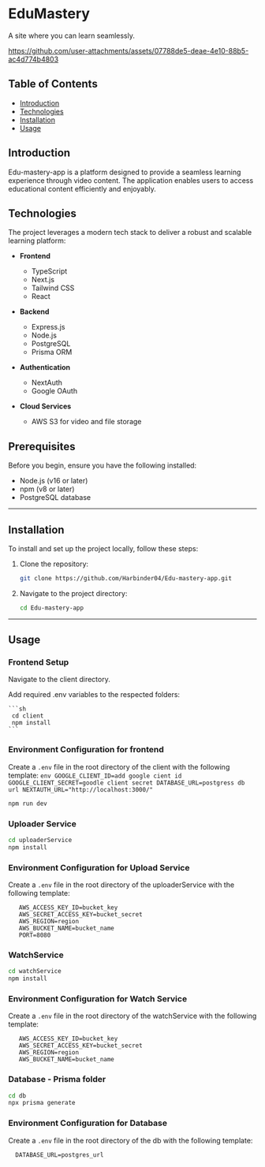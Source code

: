# EduMastery
A site where you can learn seamlessly.

https://github.com/user-attachments/assets/07788de5-deae-4e10-88b5-ac4d774b4803

## Table of Contents
- [Introduction](#introduction)
- [Technologies](#technologies)
- [Installation](#installation)
- [Usage](#usage)

## Introduction
Edu-mastery-app is a platform designed to provide a seamless learning experience through video content. The application enables users to access educational content efficiently and enjoyably.


## Technologies
The project leverages a modern tech stack to deliver a robust and scalable learning platform:

- **Frontend**
  - TypeScript
  - Next.js
  - Tailwind CSS
  - React

- **Backend**
  - Express.js
  - Node.js
  - PostgreSQL
  - Prisma ORM

- **Authentication**
  - NextAuth
  - Google OAuth

- **Cloud Services**
  - AWS S3 for video and file storage

## Prerequisites
Before you begin, ensure you have the following installed:
- Node.js (v16 or later)
- npm (v8 or later)
- PostgreSQL database

---

## Installation
To install and set up the project locally, follow these steps:

1. Clone the repository:
    ```sh
    git clone https://github.com/Harbinder04/Edu-mastery-app.git
    ```
2. Navigate to the project directory:
    ```sh
    cd Edu-mastery-app
    ```
---
## Usage
### Frontend Setup
Navigate to the client directory.

Add required .env variables to the respected folders: 

    ```sh
     cd client
     npm install
    ```
    
  ### Environment Configuration for frontend
  Create a `.env` file in the root directory of the client with the following template:
    ```env
     GOOGLE_CLIENT_ID=add google cient id
     GOOGLE_CLIENT_SECRET=goodle client secret
     DATABASE_URL=postgress db url
     NEXTAUTH_URL="http://localhost:3000/"
    ```
  ```sh
  npm run dev
  ```

### Uploader Service

```sh
cd uploaderService
npm install
```
### Environment Configuration for Upload Service
Create a `.env` file in the root directory of the uploaderService with the following template:
```env
   AWS_ACCESS_KEY_ID=bucket_key
   AWS_SECRET_ACCESS_KEY=bucket_secret
   AWS_REGION=region
   AWS_BUCKET_NAME=bucket_name
   PORT=8080
```
### WatchService 

```sh
cd watchService
npm install
```
### Environment Configuration for Watch Service
Create a `.env` file in the root directory of the watchService with the following template:
```env
   AWS_ACCESS_KEY_ID=bucket_key
   AWS_SECRET_ACCESS_KEY=bucket_secret
   AWS_REGION=region
   AWS_BUCKET_NAME=bucket_name
```
### Database - Prisma folder
```sh
cd db
npx prisma generate
```
### Environment Configuration for Database
Create a `.env` file in the root directory of the db with the following template:
```env
  DATABASE_URL=postgres_url
```
